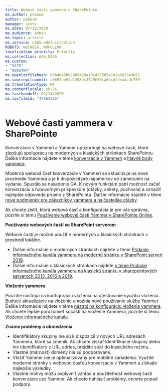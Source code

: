 ```yaml
---
title: Webové časti yammera v SharePointe
ms.author: pebaum
author: pebaum
manager: scotv
ms.date: 07/16/2020
ms.audience: Admin
ms.topic: article
ms.service: o365-administration
ROBOTS: NOINDEX, NOFOLLOW
localization_priority: Priority
ms.collection: Adm_O365
ms.custom:
- "5475"
- "9002494"
ms.openlocfilehash: d8b4043bb2889429a18c477505e7eca662943051
ms.sourcegitcommit: c6692ce0fa1358ec3529e59ca0ecdfdea4cdc759
ms.translationtype: MT
ms.contentlocale: sk-SK
ms.lasthandoff: 09/14/2020
ms.locfileid: "47664365"
---
```

# <a name="yammer-web-parts-in-sharepoint"></a>Webové časti yammera v SharePointe

Konverzácie v Yammeri a Yammer upozorňuje na webové časti, ktoré zlepšujú spoluprácu na moderných a klasických stránkach SharePointu. Ďalšie informácie nájdete v téme [konverzácie v Yammeri](https://support.microsoft.com/office/use-a-yammer-web-part-in-sharepoint-online-a53cfa0c-3d09-42c8-a286-1038a81c59da#conversations)  a  [hlavné body yammera](https://support.microsoft.com/office/use-a-yammer-web-part-in-sharepoint-online-a53cfa0c-3d09-42c8-a286-1038a81c59da#highlights).    

Moderná webová časť konverzácie v Yammeri sa aktualizuje na nové prostredie Yammera a je k dispozícii pre nájomníkov so zameraním na vydanie. Spustilo sa nasadenie GA. K novým funkciám patrí možnosť začať konverzáciu s ľubovoľným príspevkom (otázky, ankety, pochvala) a označiť najlepšie odpovede priamo z SharePointu. Ďalšie informácie nájdete v téme [nové podmienky pre zákazníkov yammera a najčastejšie otázky](https://docs.microsoft.com/yammer/get-started-with-yammer/newyammer-faq).

 Ak chcete zistiť, ktorá webová časť a konfigurácia je pre vás správna, pozrite si tému [Používanie webovej časti Yammer v SharePointe Online](https://support.microsoft.com/office/use-a-yammer-web-part-in-sharepoint-online-a53cfa0c-3d09-42c8-a286-1038a81c59da).  

**Používanie webových častí so SharePoint serverom**  

Webové časti je možné použiť v moderných a klasických stránkach v prostredí lokálne.

- Ďalšie informácie o moderných stránkach nájdete v téme [Pridanie informačného kanála yammera na modernú stránku v SharePoint serveri 2019](https://docs.microsoft.com/yammer/integrate-yammer-with-other-apps/embed-a-feed-into-a-sharepoint-site#add-a-yammer-feed-to-a-modern-page-in-sharepoint-server-2019). 
- Ďalšie informácie o klasických stránkach nájdete [v téme Pridanie informačného kanála yammera na klasickú stránku v sharepointových serveroch 2013, 2016 a 2019](https://docs.microsoft.com/yammer/integrate-yammer-with-other-apps/embed-a-feed-into-a-sharepoint-site#add-a-yammer-feed-to-a-classic-page-in-sharepoint-servers-2013-2016-and-2019).

**Vloženie yammera**  

Použitie nástroja na konfiguráciu vloženia na otestovanie využitia vloženia. Budúce aktualizácie na vloženie umožnia nové používanie služby Yammer. Ďalšie informácie nájdete v téme [nástroj na konfiguráciu vloženia yammera](https://aka.ms/YammerEmbedConfigureTool). Ak chcete lepšie porozumieť súčasti na vloženie Yammera, pozrite si tému [Vloženie informačného kanála](https://aka.ms/YammerDevDocs).

**Známe problémy a obmedzenia**

- Identifikátory skupiny nie sú k dispozícii v nových URL adresách Yammera, ktoré sa zmenili. Ak chcete získať identifikácie skupiny alebo iné identifikátory z URL adries, prejdite späť do klasického režimu.
- Vlastné (márnosť) domény nie sú podporované.
- Vložiť Yammer nie je optimalizovaný pre mobilné zariadenia. Využite moderné stránky s webovou časťou konverzácie v Yammeri a získajte najlepšie výsledky.
- Vlastné motívy môžu ovplyvniť vzhľad a použiteľnosť webovej časti konverzácie cez Yammer. Ak chcete nahlásiť problémy, otvorte prípad podpory.